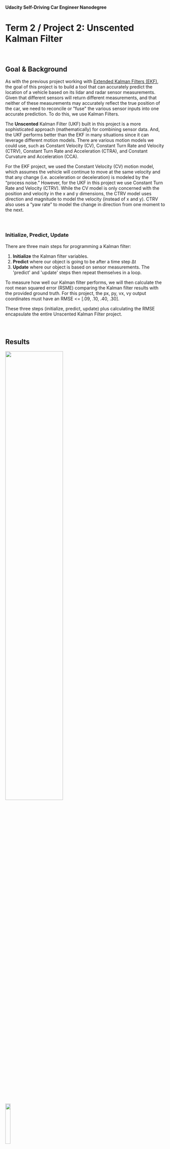 #### Udacity Self-Driving Car Engineer Nanodegree

# Term 2 / Project 2: Unscented Kalman Filter

##### &nbsp;

## Goal & Background
As with the previous project working with [Extended Kalman Filters (EKF)](), the goal of this project is to build a tool that can accurately predict the location of a vehicle based on its lidar and radar sensor measurements. Given that different sensors will return different measurements, and that neither of these measurements may accurately reflect the true position of the car, we need to reconcile or "fuse" the various sensor inputs into one accurate prediction. To do this, we use Kalman Filters.

The __Unscented__ Kalman Filter (UKF) built in this project is a more sophisticated approach (mathematically) for combining sensor data. And, the UKF performs better than the EKF in many situations since it can leverage different motion models. There are various motion models we could use, such as Constant Velocity (CV), Constant Turn Rate and Velocity (CTRV), Constant Turn Rate and Acceleration (CTRA), and Constant Curvature and Acceleration (CCA).

For the EKF project, we used the Constant Velocity (CV) motion model, which assumes the vehicle will continue to move at the same velocity and that any change (i.e. acceleration or deceleration) is modeled by the “process noise.” However, for the UKF in this project we use Constant Turn Rate and Velocity (CTRV). While the CV model is only concerned with the position and velocity in the x and y dimensions, the CTRV model uses direction and magnitude to model the velocity (instead of x and y). CTRV also uses a “yaw rate” to model the change in direction from one moment to the next.

##### &nbsp;

### Initialize, Predict, Update
There are three main steps for programming a Kalman filter:

1. **Initialize** the Kalman filter variables.
1. **Predict** where our object is going to be after a time step Δt
1. **Update** where our object is based on sensor measurements. The 'predict' and 'update' steps then repeat themselves in a loop.

To measure how well our Kalman filter performs, we will then calculate the root mean squared error (RSME) comparing the Kalman filter results with the provided ground truth. For this project, the px, py, vx, vy output coordinates must have an RMSE <= [.09, .10, .40, .30].

These three steps (initialize, predict, update) plus calculating the RMSE encapsulate the entire Unscented Kalman Filter project.

##### &nbsp;

## Results
<a href="https://youtu.be/lPnhbZpQQAY"><img src="results/video-thumbnail.png" width="60%" /></a>

<img src="results/rmse-dataset1.png" width="18%" /></a>

<img src="results/rmse-dataset2.png" width="18%" /></a>


##### &nbsp;

## Implementation

### Files in the Github src Folder
The files we worked with are in the /src folder of the github repository.

- **main.cpp** &mdash; communicates with the Term 2 Simulator receiving data measurements, calls a function to run the Kalman filter, calls a function to calculate RMSE

- **ukf.cpp** &mdash; initializes the Kalman filter, calls the predict and update function, and defines the predict and update function

- **tools.cpp** &mdash; function to calculate RMSE

##### &nbsp;

### Scope & Steps
1. Fill in the code in `ukf.cpp`.

   You'll need to initialize the Kalman Filter and all required variables, prepare the Q and noise matrices for the prediction step, and call the radar and lidar update functions. You then need to write all of the functions including `ProcessMeasurement()`, `Predict()`, `UpdateLidar()`, and `UpdateRadar()`, plus any helper functions you want to use.

1. In `tools.cpp`, fill in the functions that calculate root mean squared error (RMSE).
1. Initialize the state vector.

   We need to initialize the state vector with the first sensor measurement.

   Although radar gives velocity data in the form of the range rate `ρ˙`, a radar measurement does not contain enough information to determine the state variable velocities `vx` and `vy`. We can, however, use the radar measurements `ρ` and `ϕ` to initialize the state variable locations `px` and `py`.

1. Normalize angles.

   In C++, `atan2()` returns values between -pi and pi. When calculating phi in `y = z - h(x)` for radar measurements, the resulting angle phi in the y vector should be adjusted so that it is between -pi and pi. The Kalman filter is expecting small angle values between the range -pi and pi. When working in radians, we need to add 2π or subtract 2π until the angle is within the desired range.

1. Avoid divide by zero throughout the implementation.

   We need to make sure the code avoids dividing by zero. For example, both the `x` and `y` values might be zero or `px*px + py*py` might be close to zero.

1. Tune Parameters and Initialize Variables.

    We need to tune the process noise parameters `std_a_` and `std_yawdd_` in order to get your solution working on both datasets. The measurement noise parameters for lidar and radar should be left as given (since these are provided by the device manufacturer).

    We also need to initialize your state vector x and state covariance matrix P with appropriate values.
    If you are having trouble finding appropriate values for your parameters, consider analyzing the data file first. Between time intervals, how much does the object tend to accelerate? What is the maximum acceleration? What is the standard deviation of the acceleration? You can calculate approximate accelerations by dividing changes in velocity by the change in time.

1. Test

   We need to analyze the output data and calculate the root-mean-square error (RMSE).

##### &nbsp;

---
In case you want to run this project yourself, here is the project starter code.

# Project Starter Code

In this project utilize an Unscented Kalman Filter to estimate the state of a moving object of interest with noisy lidar and radar measurements. Passing the project requires obtaining RMSE values that are lower that the tolerance outlined in the project rubric.

This project involves the Term 2 Simulator which can be downloaded [here](https://github.com/udacity/self-driving-car-sim/releases)

This repository includes two files that can be used to set up and intall [uWebSocketIO](https://github.com/uWebSockets/uWebSockets) for either Linux or Mac systems. For windows you can use either Docker, VMware, or even [Windows 10 Bash on Ubuntu](https://www.howtogeek.com/249966/how-to-install-and-use-the-linux-bash-shell-on-windows-10/) to install uWebSocketIO. Please see [this concept in the classroom](https://classroom.udacity.com/nanodegrees/nd013/parts/40f38239-66b6-46ec-ae68-03afd8a601c8/modules/0949fca6-b379-42af-a919-ee50aa304e6a/lessons/f758c44c-5e40-4e01-93b5-1a82aa4e044f/concepts/16cf4a78-4fc7-49e1-8621-3450ca938b77) for the required version and installation scripts.

Once the install for uWebSocketIO is complete, the main program can be built and ran by doing the following from the project top directory.

1. mkdir build
2. cd build
3. cmake ..
4. make
5. ./UnscentedKF

Tips for setting up your environment can be found [here](https://classroom.udacity.com/nanodegrees/nd013/parts/40f38239-66b6-46ec-ae68-03afd8a601c8/modules/0949fca6-b379-42af-a919-ee50aa304e6a/lessons/f758c44c-5e40-4e01-93b5-1a82aa4e044f/concepts/23d376c7-0195-4276-bdf0-e02f1f3c665d)

Note that the programs that need to be written to accomplish the project are src/ukf.cpp, src/ukf.h, tools.cpp, and tools.h

The program main.cpp has already been filled out, but feel free to modify it.

Here is the main protcol that main.cpp uses for uWebSocketIO in communicating with the simulator.


INPUT: values provided by the simulator to the c++ program

["sensor_measurement"] => the measurment that the simulator observed (either lidar or radar)


OUTPUT: values provided by the c++ program to the simulator

["estimate_x"] <= kalman filter estimated position x
["estimate_y"] <= kalman filter estimated position y
["rmse_x"]
["rmse_y"]
["rmse_vx"]
["rmse_vy"]

---

## Other Important Dependencies
* cmake >= 3.5
  * All OSes: [click here for installation instructions](https://cmake.org/install/)
* make >= 4.1 (Linux, Mac), 3.81 (Windows)
  * Linux: make is installed by default on most Linux distros
  * Mac: [install Xcode command line tools to get make](https://developer.apple.com/xcode/features/)
  * Windows: [Click here for installation instructions](http://gnuwin32.sourceforge.net/packages/make.htm)
* gcc/g++ >= 5.4
  * Linux: gcc / g++ is installed by default on most Linux distros
  * Mac: same deal as make - [install Xcode command line tools](https://developer.apple.com/xcode/features/)
  * Windows: recommend using [MinGW](http://www.mingw.org/)

## Basic Build Instructions

1. Clone this repo.
2. Make a build directory: `mkdir build && cd build`
3. Compile: `cmake .. && make`
4. Run it: `./UnscentedKF` Previous versions use i/o from text files.  The current state uses i/o
from the simulator.

## Editor Settings

We've purposefully kept editor configuration files out of this repo in order to
keep it as simple and environment agnostic as possible. However, we recommend
using the following settings:

* indent using spaces
* set tab width to 2 spaces (keeps the matrices in source code aligned)

## Code Style

Please stick to [Google's C++ style guide](https://google.github.io/styleguide/cppguide.html) as much as possible.

## Generating Additional Data

This is optional!

If you'd like to generate your own radar and lidar data, see the
[utilities repo](https://github.com/udacity/CarND-Mercedes-SF-Utilities) for
Matlab scripts that can generate additional data.

## Project Instructions and Rubric

This information is only accessible by people who are already enrolled in Term 2
of CarND. If you are enrolled, see [the project page](https://classroom.udacity.com/nanodegrees/nd013/parts/40f38239-66b6-46ec-ae68-03afd8a601c8/modules/0949fca6-b379-42af-a919-ee50aa304e6a/lessons/c3eb3583-17b2-4d83-abf7-d852ae1b9fff/concepts/f437b8b0-f2d8-43b0-9662-72ac4e4029c1)
for instructions and the project rubric.

## How to write a README
A well written README file can enhance your project and portfolio.  Develop your abilities to create professional README files by completing [this free course](https://www.udacity.com/course/writing-readmes--ud777).
